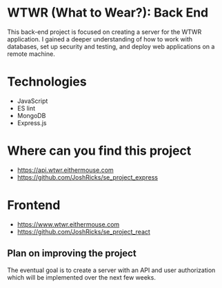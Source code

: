 # WTWR (What to Wear?): Back End

This back-end project is focused on creating a server for the WTWR application. I gained a deeper understanding of how to work with databases, set up security and testing, and deploy web applications on a remote machine.

# Technologies

- JavaScript
- ES lint
- MongoDB
- Express.js

# Where can you find this project

- https://api.wtwr.eithermouse.com
- https://github.com/JoshRicks/se_project_express

# Frontend

- https://www.wtwr.eithermouse.com
- https://github.com/JoshRicks/se_project_react

## Plan on improving the project

The eventual goal is to create a server with an API and user authorization which will be implemented over the next few weeks.
